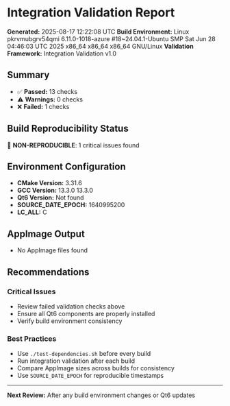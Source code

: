 # Integration Validation Report

**Generated:** 2025-08-17 12:22:08 UTC
**Build Environment:** Linux pkrvmubgrv54qmi 6.11.0-1018-azure #18~24.04.1-Ubuntu SMP Sat Jun 28 04:46:03 UTC 2025 x86_64 x86_64 x86_64 GNU/Linux
**Validation Framework:** Integration Validation v1.0

## Summary

- ✅ **Passed:** 13 checks
- ⚠️ **Warnings:** 0 checks  
- ❌ **Failed:** 1 checks

## Build Reproducibility Status

🔴 **NON-REPRODUCIBLE**: 1 critical issues found

## Environment Configuration

- **CMake Version:** 3.31.6
- **GCC Version:** 13.3.0
13.3.0
- **Qt6 Version:** Not found
- **SOURCE_DATE_EPOCH:** 1640995200
- **LC_ALL:** C

## AppImage Output

- No AppImage files found

## Recommendations

### Critical Issues
- Review failed validation checks above
- Ensure all Qt6 components are properly installed
- Verify build environment consistency



### Best Practices
- Use `./test-dependencies.sh` before every build
- Run integration validation after each build
- Compare AppImage sizes across builds for consistency
- Use `SOURCE_DATE_EPOCH` for reproducible timestamps

---

**Next Review:** After any build environment changes or Qt6 updates
